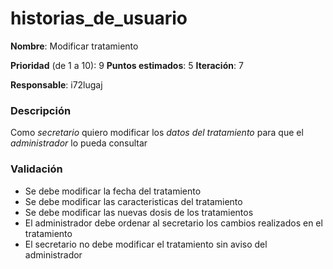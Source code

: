 # historias_de_usuario

**Nombre**: Modificar tratamiento

**Prioridad** (de 1 a 10): 9
**Puntos estimados**: 5
**Iteración**: 7

**Responsable**: i72lugaj

### Descripción

Como *secretario* quiero modificar los *datos del tratamiento* para que el *administrador* lo pueda consultar

### Validación

* Se debe modificar la fecha del tratamiento
* Se debe modificar las caracteristicas del tratamiento
* Se debe modificar las nuevas dosis de los tratamientos
* El administrador debe ordenar al secretario los cambios realizados en el tratamiento
* El secretario no debe modificar el tratamiento sin aviso del administrador
